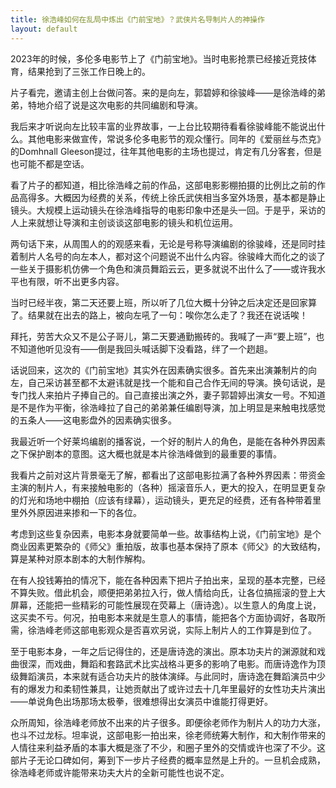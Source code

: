 ```yaml
---
title: 徐浩峰如何在乱局中炼出《门前宝地》？武侠片名导制片人的神操作
layout: default
---
```


2023年的时候，多伦多电影节上了《门前宝地》。当时电影抢票已经接近竞技体育，结果抢到了三张工作日晚上的。

片子看完，邀请主创上台做问答。来的是向左，郭碧婷和徐骏峰——是徐浩峰的弟弟，特地介绍了说是这次电影的共同编剧和导演。

我后来才听说向左比较丰富的业界故事，一上台比较期待看看徐骏峰能不能说出什么。其他电影来做宣传，常说多伦多电影节的观众懂行。同年的《爱丽丝与杰克》的Domhnall Gleeson提过，往年其他电影的主场也提过，肯定有几分客套，但是也可能不都是空话。

看了片子的都知道，相比徐浩峰之前的作品，这部电影影棚拍摄的比例比之前的作品高得多。大概因为经费的关系，传统上徐氏武侠相当多室外场景，基本都是静止镜头。大规模上运动镜头在徐浩峰指导的电影印象中还是头一回。于是乎，采访的人上来就想让导演和主创谈谈这部电影的镜头和机位运用。

两句话下来，从周围人的的观感来看，无论是号称导演编剧的徐骏峰，还是同时挂着制片人名号的向左本人，都对这个问题说不出什么内容。徐骏峰大而化之的谈了一些关于摄影机仿佛一个角色和演员舞蹈云云，更多就说不出什么了——或许我水平也有限，听不出更多内容。

当时已经半夜，第二天还要上班，所以听了几位大概十分钟之后决定还是回家算了。结果就在出去的路上，被向左吼了一句：唉你怎么走了？我还在说话唉！

拜托，劳苦大众又不是公子哥儿，第二天要通勤搬砖的。我喊了一声“要上班”，也不知道他听见没有——倒是我回头喊话脚下没看路，绊了一个趔趄。

话说回来，这次的《门前宝地》其实外在因素确实很多。首先来出演兼制片的向左，自己采访甚至都不太避讳就是找一个能和自己合作无间的导演。换句话说，是专门找人来拍片子捧自己的。自己直接出演之外，妻子郭碧婷出演女一号。不知道是不是作为平衡，徐浩峰拉了自己的弟弟兼任编剧导演，加上明显是来触电找感觉的五条人——这电影盘外的因素确实很多。

我最近听一个好莱坞编剧的播客说，一个好的制片人的角色，是能在各种外界因素之下保护剧本的意图。这大概也就是本片徐浩峰做到的最重要的事情。

我看片之前对这片背景毫无了解，都看出了这部电影拉满了各种外界因素：带资金主演的制片人，有来接触电影的（各种）摇滚音乐人，更大的投入，在明显更复杂的灯光和场地中棚拍（应该有绿幕），运动镜头，更充足的经费，还有各种带着里里外外原因进来掺和一下的各位。

考虑到这些复杂因素，电影本身就要简单一些。故事结构上说，《门前宝地》是个商业因素更繁杂的《师父》重拍版，故事也基本保持了原本《师父》的大致结构，算是某种对原本剧本的大制作解构。

在有人投钱筹拍的情况下，能在各种因素下把片子拍出来，呈现的基本完整，已经不算失败。借此机会，顺便把弟弟拉入行，做人情给向氏，让各位搞摇滚的登上大屏幕，还能把一些精彩的可能性展现在荧幕上（唐诗逸）。以生意人的角度上说，这买卖不亏。何况，拍电影本来就是生意人的事情，能把各个方面协调好，各取所需，徐浩峰老师这部电影观众是否喜欢另说，实际上制片人的工作算是到位了。

至于电影本身，一年之后记得住的，还是唐诗逸的演出。原本功夫片的渊源就和戏曲很深，而戏曲，舞蹈和套路武术比实战格斗更多的影响了电影。而唐诗逸作为顶级舞蹈演员，本来就有适合功夫片的肢体演绎。与此同时，唐诗逸在舞蹈演员中少有的爆发力和柔韧性兼具，让她贡献出了或许过去十几年里最好的女性功夫片演出——单说角色出场那场太极拳，很难想得出女演员中谁能打得更好。

众所周知，徐浩峰老师放不出来的片子很多。即便徐老师作为制片人的功力大涨，也斗不过龙标。坦率说，这部电影一拍出来，徐老师统筹大制作，和大制作带来的人情往来利益矛盾的本事大概是涨了不少，和圈子里外的交情或许也深了不少。这部片子无论口碑如何，筹到下一步片子经费的概率显然是上升的。一旦机会成熟，徐浩峰老师或许能带来功夫大片的全新可能性也说不定。